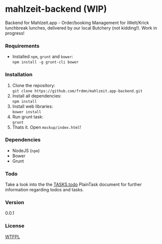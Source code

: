 mahlzeit-backend (WIP)
======================

Backend for Mahlzeit.app - Order/booking Management for iWelt/Krick lunchbreak lunches, delivered by our local Butchery (not kidding!). Work in progress!

### Requirements

* Installed `npm`, `grunt` and `bower`:  
  `npm install -g grunt-cli bower`

### Installation

1. Clone the repository:  
  `git clone https://github.com/frdmn/mahlzeit.app-backend.git`
2. Install all dependencies:  
  `npm install`
3. Install web libraries:  
  `bower install`
4. Run grunt task:  
  `grunt`
5. Thats it. Open `mockup/index.html`!

### Dependencies

* NodeJS (`npm`)
* Bower
* Grunt

### Todo

Take a look into the the [TASKS.todo](TASKS.todo) PlainTask document for further information regarding todos and tasks.

### Version

0.0.1

### License

[WTFPL](LICENSE)
